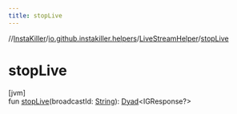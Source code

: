 ```yaml
---
title: stopLive
---
```

//[InstaKiller](../../../index.html)/[io.github.instakiller.helpers](../index.html)/[LiveStreamHelper](index.html)/[stopLive](stop-live.html)



# stopLive



[jvm]\
fun [stopLive](stop-live.html)(broadcastId: [String](https://kotlinlang.org/api/latest/jvm/stdlib/kotlin/-string/index.html)): [Dyad](../../io.github.yamin8000/index.html#1921977161%2FClasslikes%2F863300109)&lt;IGResponse?&gt;




